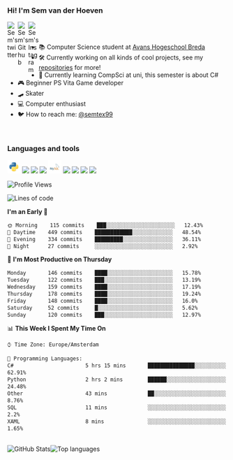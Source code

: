 ### Hi! I'm Sem van der Hoeven

<a href="https://twitter.com/semtex99">
  <img align="left" alt="Sem's twitter" width="24px" src="https://cdn.jsdelivr.net/npm/simple-icons@v3/icons/twitter.svg" />
</a>
<a href="https://github.com/SemvdH">
  <img align="left" alt="Sem's Github" width="24px" src="https://cdn.jsdelivr.net/npm/simple-icons@v3/icons/github.svg" />
</a>
<a href="https://instagram.com/sem_vdh/">
  <img align="left" alt="Sem's Instagram" width="24px" src="https://cdn.jsdelivr.net/npm/simple-icons@v3/icons/instagram.svg" />
</a>

<br/>
<br/>


- 📚 Computer Science student at [Avans Hogeschool Breda](https://www.avans.nl/opleidingen/opleidingzoeker/technische-informatica-breda-voltijd-bachelor/)
- 🛠 Currently working on all kinds of cool projects, see my [repositories](https://github.com/SemvdH?tab=repositories) for more!
- 📖 Currently learning CompSci at uni, this semester is about C#
- 🎮 Beginner PS Vita Game developer
- 🛹 Skater
- 💻 Computer enthusiast
- 🐦 How to reach me: [@semtex99](https://twitter.com/semtex99)
<br/>

### Languages and tools
<code><img height="30" src="https://raw.githubusercontent.com/github/explore/80688e429a7d4ef2fca1e82350fe8e3517d3494d/topics/python/python.png"></code>
<code><img height="30" src="https://www.flaticon.com/svg/static/icons/svg/919/919842.svg"></code>
<code><img height="30" src="https://www.flaticon.com/svg/static/icons/svg/226/226777.svg"></code>
<code><img height="30" src="https://upload.wikimedia.org/wikipedia/commons/thumb/7/7a/C_Sharp_logo.svg/150px-C_Sharp_logo.svg.png"></code>
<code><img height="30" src="https://raw.githubusercontent.com/github/explore/80688e429a7d4ef2fca1e82350fe8e3517d3494d/topics/mysql/mysql.png"></code>
<code><img height="30" src="https://upload.wikimedia.org/wikipedia/commons/thumb/3/3f/Git_icon.svg/97px-Git_icon.svg.png"></code>
<code><img height="30" src="https://upload.wikimedia.org/wikipedia/commons/thumb/9/9a/Visual_Studio_Code_1.35_icon.svg/1200px-Visual_Studio_Code_1.35_icon.svg.png"></code>
<code><img height="30" src="https://cdn.iconscout.com/icon/free/png-512/arduino-4-569256.png"></code>
<code><img height="30" src="https://i.pinimg.com/originals/24/e0/a3/24e0a35fd1bee2de25e10f84cbffe2b8.png"></code>
<br/>
<!--START_SECTION:waka-->
![Profile Views](http://img.shields.io/badge/Profile%20Views-0-blue)

![Lines of code](https://img.shields.io/badge/From%20Hello%20World%20I%27ve%20Written-2.1%20million%20lines%20of%20code-blue)

**I'm an Early 🐤** 

```text
🌞 Morning    115 commits    ███░░░░░░░░░░░░░░░░░░░░░░   12.43% 
🌆 Daytime    449 commits    ████████████░░░░░░░░░░░░░   48.54% 
🌃 Evening    334 commits    █████████░░░░░░░░░░░░░░░░   36.11% 
🌙 Night      27 commits     ░░░░░░░░░░░░░░░░░░░░░░░░░   2.92%

```
📅 **I'm Most Productive on Thursday** 

```text
Monday       146 commits    ████░░░░░░░░░░░░░░░░░░░░░   15.78% 
Tuesday      122 commits    ███░░░░░░░░░░░░░░░░░░░░░░   13.19% 
Wednesday    159 commits    ████░░░░░░░░░░░░░░░░░░░░░   17.19% 
Thursday     178 commits    ████░░░░░░░░░░░░░░░░░░░░░   19.24% 
Friday       148 commits    ████░░░░░░░░░░░░░░░░░░░░░   16.0% 
Saturday     52 commits     █░░░░░░░░░░░░░░░░░░░░░░░░   5.62% 
Sunday       120 commits    ███░░░░░░░░░░░░░░░░░░░░░░   12.97%

```


📊 **This Week I Spent My Time On** 

```text
⌚︎ Time Zone: Europe/Amsterdam

💬 Programming Languages: 
C#                       5 hrs 15 mins       ███████████████░░░░░░░░░░   62.91% 
Python                   2 hrs 2 mins        ██████░░░░░░░░░░░░░░░░░░░   24.48% 
Other                    43 mins             ██░░░░░░░░░░░░░░░░░░░░░░░   8.76% 
SQL                      11 mins             ░░░░░░░░░░░░░░░░░░░░░░░░░   2.2% 
XAML                     8 mins              ░░░░░░░░░░░░░░░░░░░░░░░░░   1.65%

```


<!--END_SECTION:waka-->


<br/>

<img align="left" src="https://github-readme-stats.vercel.app/api?username=SemvdH&show_icons=true&theme=merko&include_all_commits=true&custom_title=Github Stats&bg_color=23293d&title_color=03ffe6&icon_color=dbdbdb&text_color=cf4cb9" alt="GitHub Stats">
<img align="left" src="https://github-readme-stats.vercel.app/api/top-langs/?username=SemvdH&layout=compact&bg_color=23293d&title_color=03ffe6&icon_color=dbdbdb&text_color=cf4cb9&hide=brainfuck" alt="Top languages">

